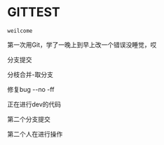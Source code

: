 <h1>GITTEST</h1>

	weilcome

第一次用Git，学了一晚上到早上改一个错误没睡觉，哎

分支提交

分枝合并-取分支

修复bug
--no -ff

正在进行dev的代码



第二个分支提交


第二个人在进行操作